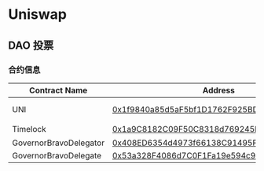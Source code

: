 # Uniswap

## DAO 投票

### 合约信息

| Contract Name          | Address                                                      | Functionality  |
| ---------------------- | ------------------------------------------------------------ | -------------- |
| UNI                    | [0x1f9840a85d5aF5bf1D1762F925BDADdC4201F984](https://goerli.etherscan.io/address/0x1f9840a85d5aF5bf1D1762F925BDADdC4201F984#code) | DAO 治理 Token |
| Timelock               | [0x1a9C8182C09F50C8318d769245beA52c32BE35BC](https://etherscan.io/address/0x1a9C8182C09F50C8318d769245beA52c32BE35BC) | 延迟执行交易   |
| GovernorBravoDelegator | [0x408ED6354d4973f66138C91495F2f2FCbd8724C3](https://etherscan.io/address/0x408ED6354d4973f66138C91495F2f2FCbd8724C3#code) |                |
| GovernorBravoDelegate  | [0x53a328F4086d7C0F1Fa19e594c9b842125263026](https://etherscan.io/address/0x53a328f4086d7c0f1fa19e594c9b842125263026#code) |                |

